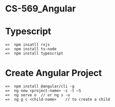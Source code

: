 # CS-569_Angular

# Typescript

    =>  npm insatll rxjs
    =>  npm install ts-node
    =>  npm install typescript
    
# Create Angular Project

    =>  npm install @angular/cli -g
    =>  ng new <project-name> -s -t –S
    =>  ng serve o  // or ng s -o
    =>  ng g c <child-name>    // to create a child 

# 
